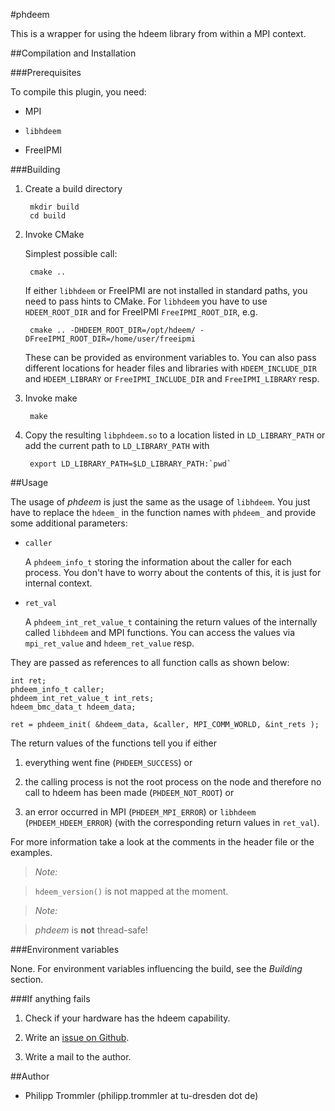 #phdeem

This is a wrapper for using the hdeem library from within a MPI context.

##Compilation and Installation

###Prerequisites

To compile this plugin, you need:

* MPI

* `libhdeem`

* FreeIPMI

###Building

1. Create a build directory

        mkdir build
        cd build

2. Invoke CMake

    Simplest possible call:

        cmake ..

    If either `libhdeem` or FreeIPMI are not installed in standard paths, you need to pass hints to
    CMake. For `libhdeem` you have to use `HDEEM_ROOT_DIR` and for FreeIPMI `FreeIPMI_ROOT_DIR`, e.g.

        cmake .. -DHDEEM_ROOT_DIR=/opt/hdeem/ -DFreeIPMI_ROOT_DIR=/home/user/freeipmi

    These can be provided as environment variables to. You can also pass different locations for
    header files and libraries with `HDEEM_INCLUDE_DIR` and `HDEEM_LIBRARY` or `FreeIPMI_INCLUDE_DIR`
    and `FreeIPMI_LIBRARY` resp.

3. Invoke make

        make

4. Copy the resulting `libphdeem.so` to a location listed in `LD_LIBRARY_PATH` or add the
    current path to `LD_LIBRARY_PATH` with

        export LD_LIBRARY_PATH=$LD_LIBRARY_PATH:`pwd`

##Usage

The usage of *phdeem* is just the same as the usage of `libhdeem`. You just have to replace the
`hdeem_` in the function names with `phdeem_` and provide some additional parameters:

* `caller`

    A `phdeem_info_t` storing the information about the caller for each process. You don't have to
    worry about the contents of this, it is just for internal context.

* `ret_val`

    A `phdeem_int_ret_value_t` containing the return values of the internally called `libhdeem` and
    MPI functions. You can access the values via `mpi_ret_value` and `hdeem_ret_value` resp.

They are passed as references to all function calls as shown below:

    int ret;
    phdeem_info_t caller;
    phdeem_int_ret_value_t int_rets;
    hdeem_bmc_data_t hdeem_data;

    ret = phdeem_init( &hdeem_data, &caller, MPI_COMM_WORLD, &int_rets );

The return values of the functions tell you if either

1. everything went fine (`PHDEEM_SUCCESS`) or

2. the calling process is not the root process on the node and therefore no call to hdeem has been
    made (`PHDEEM_NOT_ROOT`) or

3. an error occurred in MPI (`PHDEEM_MPI_ERROR`) or `libhdeem` (`PHDEEM_HDEEM_ERROR`) (with the
    corresponding return values in `ret_val`).

For more information take a look at the comments in the header file or the examples.

> *Note:*

> `hdeem_version()` is not mapped at the moment.


> *Note:*

> *phdeem* is **not** thread-safe!

###Environment variables

None. For environment variables influencing the build, see the *Building* section.

###If anything fails

1. Check if your hardware has the hdeem capability.

2. Write an [issue on Github](https://github.com/tud-zih-energy/phdeem/issues).

3. Write a mail to the author.

##Author

* Philipp Trommler (philipp.trommler at tu-dresden dot de)

